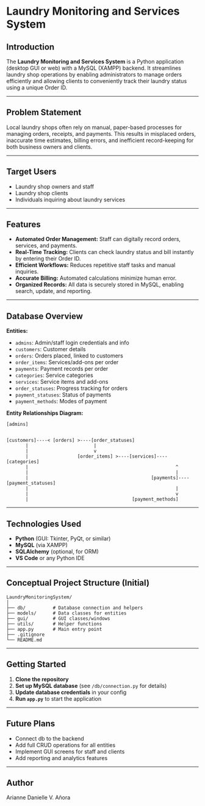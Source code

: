 # Laundry Monitoring and Services System

## Introduction

The **Laundry Monitoring and Services System** is a Python application (desktop GUI or web) with a MySQL (XAMPP) backend. It streamlines laundry shop operations by enabling administrators to manage orders efficiently and allowing clients to conveniently track their laundry status using a unique Order ID.

---

## Problem Statement

Local laundry shops often rely on manual, paper-based processes for managing orders, receipts, and payments. This results in misplaced orders, inaccurate time estimates, billing errors, and inefficient record-keeping for both business owners and clients.

---

## Target Users

- Laundry shop owners and staff
- Laundry shop clients
- Individuals inquiring about laundry services

---

## Features

- **Automated Order Management:** Staff can digitally record orders, services, and payments.
- **Real-Time Tracking:** Clients can check laundry status and bill instantly by entering their Order ID.
- **Efficient Workflows:** Reduces repetitive staff tasks and manual inquiries.
- **Accurate Billing:** Automated calculations minimize human error.
- **Organized Records:** All data is securely stored in MySQL, enabling search, update, and reporting.

---

## Database Overview

**Entities:**

- `admins`: Admin/staff login credentials and info
- `customers`: Customer details
- `orders`: Orders placed, linked to customers
- `order_items`: Services/add-ons per order
- `payments`: Payment records per order
- `categories`: Service categories
- `services`: Service items and add-ons
- `order_statuses`: Progress tracking for orders
- `payment_statuses`: Status of payments
- `payment_methods`: Modes of payment

**Entity Relationships Diagram:**

```
[admins]
   
   
[customers]----< [orders] >----[order_statuses]
       |                        |
       |                        v
       |                  [order_items] >----[services]----[categories]
       |                                                      ^
       |                                                      |
       |                                             [payments]----[payment_statuses]
       |                                                      |
       |                                                      v
       |                                      [payment_methods]
```

---

## Technologies Used

- **Python** (GUI: Tkinter, PyQt, or similar)
- **MySQL** (via XAMPP)
- **SQLAlchemy** (optional, for ORM)
- **VS Code** or any Python IDE

---

## Conceptual Project Structure (Initial)

```
LaundryMonitoringSystem/
│
├── db/          # Database connection and helpers
├── models/      # Data classes for entities
├── gui/         # GUI classes/windows
├── utils/       # Helper functions
├── app.py       # Main entry point
├── .gitignore
└── README.md
```

---

## Getting Started

1. **Clone the repository**
2. **Set up MySQL database** (see `/db/connection.py` for details)
3. **Update database credentials** in your config
4. **Run `app.py`** to start the application

---

## Future Plans

- Connect db to the backend
- Add full CRUD operations for all entities
- Implement GUI screens for staff and clients
- Add reporting and analytics features

---

## Author

Arianne Danielle V. Añora
